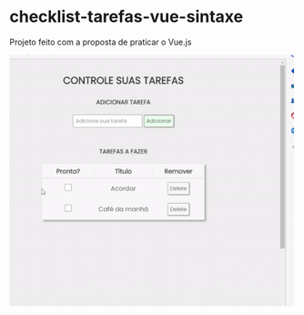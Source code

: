 # checklist-tarefas-vue-sintaxe
Projeto feito com a proposta de praticar o Vue.js

<img width=500 src='lista%20de%20tarefas.gif'>

